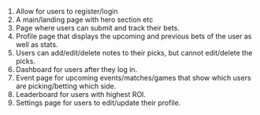 1. Allow for users to register/login
2. A main/landing page with hero section etc
3. Page where users can submit and track their bets.
4. Profile page that displays the upcoming and previous bets of the user as well as stats.
5. Users can add/edit/delete notes to their picks, but cannot edit/delete the picks.
6. Dashboard for users after they log in.
7. Event page for upcoming events/matches/games that show which users are picking/betting which side.
8. Leaderboard for users with highest ROI.
9. Settings page for users to edit/update their profile. 